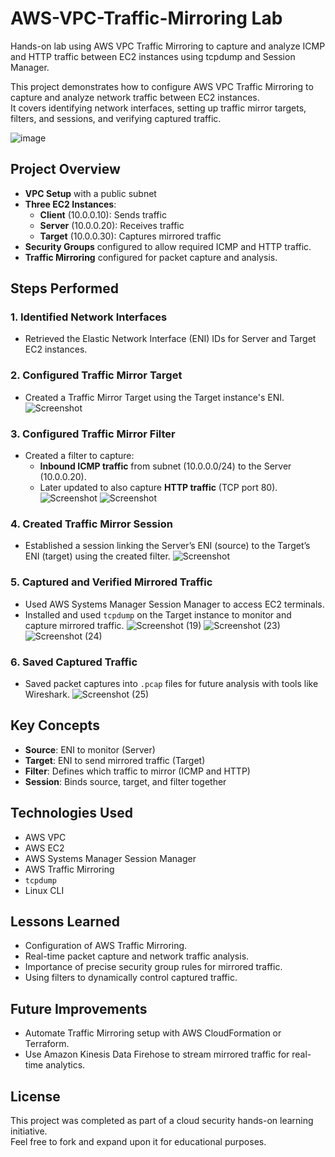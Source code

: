 # AWS-VPC-Traffic-Mirroring Lab
Hands-on lab using AWS VPC Traffic Mirroring to capture and analyze ICMP and HTTP traffic between EC2 instances using tcpdump and Session Manager.

This project demonstrates how to configure AWS VPC Traffic Mirroring to capture and analyze network traffic between EC2 instances.  
It covers identifying network interfaces, setting up traffic mirror targets, filters, and sessions, and verifying captured traffic.

![image](https://github.com/user-attachments/assets/ff764df3-36fa-4442-9409-74663f082724)


## Project Overview
- **VPC Setup** with a public subnet
- **Three EC2 Instances**:
  - **Client** (10.0.0.10): Sends traffic
  - **Server** (10.0.0.20): Receives traffic
  - **Target** (10.0.0.30): Captures mirrored traffic
- **Security Groups** configured to allow required ICMP and HTTP traffic.
- **Traffic Mirroring** configured for packet capture and analysis.
  
## Steps Performed
### 1. Identified Network Interfaces
- Retrieved the Elastic Network Interface (ENI) IDs for Server and Target EC2 instances.

### 2. Configured Traffic Mirror Target
- Created a Traffic Mirror Target using the Target instance's ENI.
![Screenshot ](https://github.com/user-attachments/assets/186e8da6-2044-4b79-9690-3a6e1e119bd2)

### 3. Configured Traffic Mirror Filter
- Created a filter to capture:
  - **Inbound ICMP traffic** from subnet (10.0.0.0/24) to the Server (10.0.0.20).
  - Later updated to also capture **HTTP traffic** (TCP port 80).
![Screenshot ](https://github.com/user-attachments/assets/e901baed-a672-4712-a352-5962a20c8aeb)
![Screenshot ](https://github.com/user-attachments/assets/da86c6cb-50bc-4c36-847d-edce37744069)

### 4. Created Traffic Mirror Session
- Established a session linking the Server’s ENI (source) to the Target’s ENI (target) using the created filter.
![Screenshot ](https://github.com/user-attachments/assets/e6382eb6-8e86-43b1-8e2a-934dfcb77ec5)

### 5. Captured and Verified Mirrored Traffic
- Used AWS Systems Manager Session Manager to access EC2 terminals.
- Installed and used `tcpdump` on the Target instance to monitor and capture mirrored traffic.
![Screenshot (19)](https://github.com/user-attachments/assets/560b9c56-ae40-42c5-842c-d72adb6ec06b)
![Screenshot (23)](https://github.com/user-attachments/assets/8b38ebdd-cbbd-4041-a912-27e819bc6f87)
![Screenshot (24)](https://github.com/user-attachments/assets/b605e5fb-186b-4904-9dd9-f8d7f2e2d843)

### 6. Saved Captured Traffic
- Saved packet captures into `.pcap` files for future analysis with tools like Wireshark.
![Screenshot (25)](https://github.com/user-attachments/assets/c82c1527-4762-4945-b9af-a517e9e5b29e)

## Key Concepts
- **Source**: ENI to monitor (Server)
- **Target**: ENI to send mirrored traffic (Target)
- **Filter**: Defines which traffic to mirror (ICMP and HTTP)
- **Session**: Binds source, target, and filter together

## Technologies Used
- AWS VPC
- AWS EC2
- AWS Systems Manager Session Manager
- AWS Traffic Mirroring
- `tcpdump`
- Linux CLI

## Lessons Learned
- Configuration of AWS Traffic Mirroring.
- Real-time packet capture and network traffic analysis.
- Importance of precise security group rules for mirrored traffic.
- Using filters to dynamically control captured traffic.

## Future Improvements
- Automate Traffic Mirroring setup with AWS CloudFormation or Terraform.
- Use Amazon Kinesis Data Firehose to stream mirrored traffic for real-time analytics.
  
## License
This project was completed as part of a cloud security hands-on learning initiative.  
Feel free to fork and expand upon it for educational purposes.

